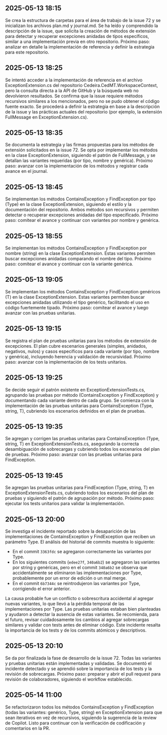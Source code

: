 ## 2025-05-13 18:15

Se crea la estructura de carpetas para el área de trabajo de la issue 72 y se inicializan los archivos plan.md y journal.md. Se ha leído y comprendido la descripción de la issue, que solicita la creación de métodos de extensión para detectar y recuperar excepciones anidadas de tipos específicos, similar a una implementación previa en otro repositorio. Próximo paso: analizar en detalle la implementación de referencia y definir la estrategia para este repositorio. 

## 2025-05-13 18:25

Se intentó acceder a la implementación de referencia en el archivo ExceptionExtension.cs del repositorio Cedeira.CedMT.WorkspaceContext, pero la consulta directa a la API de GitHub y la búsqueda web no devolvieron resultados. Se confirma que la issue requiere métodos recursivos similares a los mencionados, pero no se pudo obtener el código fuente exacto. Se procederá a definir la estrategia en base a la descripción de la issue y las prácticas actuales del repositorio (por ejemplo, la extensión FullMessage en ExceptionExtension.cs). 

## 2025-05-13 18:35

Se documenta la estrategia y las firmas propuestas para los métodos de extensión solicitados en la issue 72. Se opta por implementar los métodos en la clase ExceptionExtension, siguiendo el patrón de FullMessage, y se detallan las variantes requeridas (por tipo, nombre y genérica). Próximo paso: avanzar con la implementación de los métodos y registrar cada avance en el journal. 

## 2025-05-13 18:45

Se implementan los métodos ContainsException y FindException por tipo (Type) en la clase ExceptionExtension, siguiendo el estilo y la documentación del repositorio. Ambos métodos son recursivos y permiten detectar o recuperar excepciones anidadas del tipo especificado. Próximo paso: comitear el avance y continuar con variantes por nombre y genérica. 

## 2025-05-13 18:55

Se implementan los métodos ContainsException y FindException por nombre (string) en la clase ExceptionExtension. Estas variantes permiten buscar excepciones anidadas comparando el nombre del tipo. Próximo paso: comitear el avance y continuar con la variante genérica. 

## 2025-05-13 19:05

Se implementan los métodos ContainsException y FindException genéricos (T) en la clase ExceptionExtension. Estas variantes permiten buscar excepciones anidadas utilizando el tipo genérico, facilitando el uso en código fuertemente tipado. Próximo paso: comitear el avance y luego avanzar con las pruebas unitarias. 

## 2025-05-13 19:15

Se registra el plan de pruebas unitarias para los métodos de extensión de excepciones. El plan cubre escenarios generales (simples, anidados, negativos, nulos) y casos específicos para cada variante (por tipo, nombre y genérica), incluyendo herencia y validación de recursividad. Próximo paso: avanzar con la implementación de los tests unitarios. 

## 2025-05-13 19:25

Se decide seguir el patrón existente en ExceptionExtensionTests.cs, agrupando las pruebas por método (ContainsException y FindException) y documentando cada variante dentro de cada grupo. Se comienza con la implementación de las pruebas unitarias para ContainsException (Type, string, T), cubriendo los escenarios definidos en el plan de pruebas. 

## 2025-05-13 19:35

Se agregan y corrigen las pruebas unitarias para ContainsException (Type, string, T) en ExceptionExtensionTests.cs, asegurando la correcta desambiguación de sobrecargas y cubriendo todos los escenarios del plan de pruebas. Próximo paso: avanzar con las pruebas unitarias para FindException. 

## 2025-05-13 19:45

Se agregan las pruebas unitarias para FindException (Type, string, T) en ExceptionExtensionTests.cs, cubriendo todos los escenarios del plan de pruebas y siguiendo el patrón de agrupación por método. Próximo paso: ejecutar los tests unitarios para validar la implementación. 

## 2025-05-13 20:00

Se investiga el incidente reportado sobre la desaparición de las implementaciones de ContainsException y FindException que reciben un parámetro Type. El análisis del historial de commits muestra lo siguiente:

- En el commit `3363fdc` se agregaron correctamente las variantes por Type.
- En los siguientes commits (`edee27f`, `340a6b2`) se agregaron las variantes por string y genéricas, pero en el commit `340a6b2` se observa que accidentalmente se eliminaron las implementaciones por Type, probablemente por un error de edición o un mal merge.
- En el commit `6b7344c` se reintrodujeron las variantes por Type, corrigiendo el error anterior.

La causa probable fue un conflicto o sobrescritura accidental al agregar nuevas variantes, lo que llevó a la pérdida temporal de las implementaciones por Type. Las pruebas unitarias estaban bien planteadas y ayudaron a detectar la ausencia de estas variantes. Se recomienda, para el futuro, revisar cuidadosamente los cambios al agregar sobrecargas similares y validar con tests antes de eliminar código. Este incidente resalta la importancia de los tests y de los commits atómicos y descriptivos. 

## 2025-05-13 20:10

Se da por finalizada la fase de desarrollo de la issue 72. Todas las variantes y pruebas unitarias están implementadas y validadas. Se documentó el incidente detectado y se aprendió sobre la importancia de los tests y la revisión de sobrecargas. Próximo paso: preparar y abrir el pull request para revisión de colaboradores, siguiendo el workflow establecido. 

## 2025-05-14 11:00

Se refactorizaron todos los métodos ContainsException y FindException (todas las variantes: genérico, Type, string) en ExceptionExtension para que sean iterativos en vez de recursivos, siguiendo la sugerencia de la review de Copilot. Listo para continuar con la verificación de codificación y comentarios en la PR. 